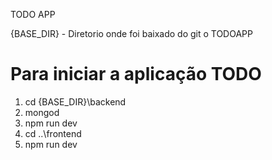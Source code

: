 
TODO APP

{BASE_DIR} - Diretorio onde foi baixado do git o TODOAPP

# Para iniciar a aplicação TODO

1) cd {BASE_DIR}\backend
2) mongod
3) npm run dev
4) cd ..\frontend
5) npm run dev